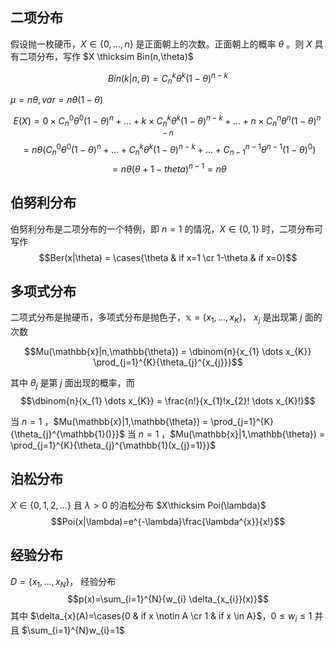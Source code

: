 ## 二项分布
假设抛一枚硬币，$X \in \{0,\dots,n\}$ 是正面朝上的次数。正面朝上的概率 $\theta$ 。则 $X$ 具有二项分布，写作 $X \thicksim Bin(n,\theta)$

$$Bin(k|n,\theta) = C_{n}^{k}{\theta^{k}}{(1-\theta)^{n-k}}$$

$\mu = n\theta,var = n\theta(1-\theta)$

$$E(X) = 0 \times C_{n}^{0}{\theta^{0}}{(1-\theta)^{n}}+\dots+k \times C_{n}^{k}{\theta^{k}}{(1-\theta)^{n-k}} +\dots+ n \times C_{n}^{n}{\theta^{n}}{(1-\theta)^{n-n}}$$
$$=n\theta(C_{n}^{0}{\theta^{0}}{(1-\theta)^{n}}+\dots+C_{n}^{k}{\theta^{k}}{(1-\theta)^{n-k}}+\dots+C_{n-1}^{n-1}{\theta^{n-1}}{(1-\theta)^{0}})$$
$$=n\theta(\theta+1-theta)^{n-1}=n\theta$$

## 伯努利分布
伯努利分布是二项分布的一个特例，即 $n=1$ 的情况，$X \in \{0,1\}$ 时，二项分布可写作
$$Ber(x|\theta) = \cases{\theta & if    x=1 \cr 1-\theta & if x=0}$$

## 多项式分布
二项式分布是抛硬币，多项式分布是抛色子，$\mathbb{x}=(x_{1},\dots,x_{K})$， $x_{j}$ 是出现第 $j$ 面的次数

$$Mu(\mathbb{x}|n,\mathbb{\theta}) = \dbinom{n}{x_{1} \dots x_{K}} \prod_{j=1}^{K}{\theta_{j}^{x_{j}}}$$

其中 $\theta_{j}$ 是第 $j$ 面出现的概率，而
$$\dbinom{n}{x_{1} \dots x_{K}} = \frac{n!}{x_{1}!x_{2}! \dots x_{K}!}$$

当 $n=1$ ，$Mu(\mathbb{x}|1,\mathbb{\theta}) = \prod_{j=1}^{K}{\theta_{j}^{\mathbb{1}()}}$
当 $n=1$ ，$Mu(\mathbb{x}|1,\mathbb{\theta}) = \prod_{j=1}^{K}{\theta_{j}^{\mathbb{1}(x_{j}=1)}}$

## 泊松分布
$X \in \{0,1,2,\dots\}$ 且 $\lambda > 0$ 的泊松分布 $X\thicksim Poi(\lambda)$
$$Poi(x|\lambda)=e^{-\lambda}\frac{\lambda^{x}}{x!}$$

## 经验分布

$D = \{x_{1},\dots,x_{N}\}$， 经验分布
$$p(x)=\sum_{i=1}^{N}{w_{i} \delta_{x_{i}}(x)}$$
其中 $\delta_{x}(A)=\cases{0 & if x \notin A \cr 1 & if x \in A}$，$0\leq w_{i} \leq 1$ 并且 $\sum_{i=1}^{N}w_{i}=1$
